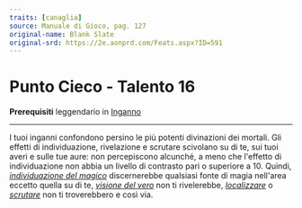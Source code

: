 ```yaml
---
traits: [canaglia]
source: Manuale di Gioco, pag. 127
original-name: Blank Slate
original-srd: https://2e.aonprd.com/Feats.aspx?ID=591
---
```


# Punto Cieco - Talento 16

**Prerequisiti** leggendario in [Inganno](/abilita/inganno)

---

I tuoi inganni confondono persino le più potenti divinazioni dei mortali. Gli
effetti di individuazione, rivelazione e scrutare scivolano su di te, sui tuoi
averi e sulle tue aure: non percepiscono alcunché, a meno che l'effetto di
individuazione non abbia un livello di contrasto pari o superiore a 10. Quindi,
_[individuazione del magico](/incantesimi/individuazione-del-magico)_
discernerebbe qualsiasi fonte di magia nell'area eccetto quella su di te,
_[visione del vero](/incantesimi/visione-del-vero)_ non ti rivelerebbe,
_[localizzare](/incantesimi/localizzare)_ o _[scrutare](/incantesimi/scrutare)_
non ti troverebbero e così via.
